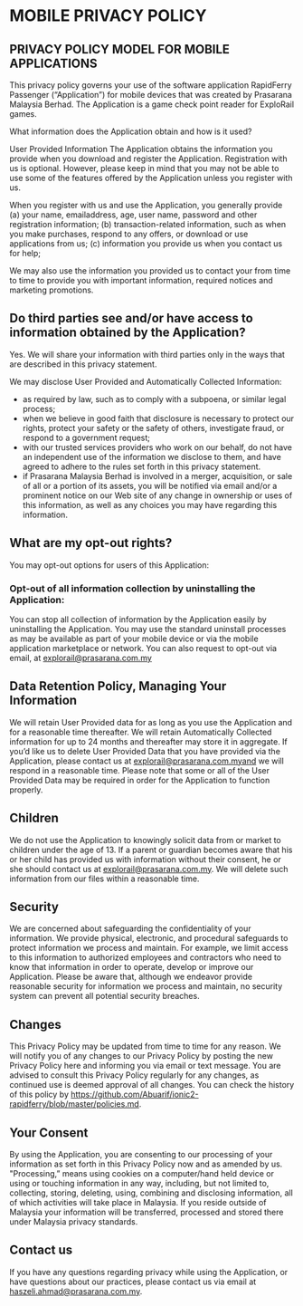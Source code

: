 # MOBILE PRIVACY POLICY
## PRIVACY POLICY MODEL FOR MOBILE APPLICATIONS
This privacy policy governs your use of the software application RapidFerry Passenger (“Application”) for
mobile devices that was created by Prasarana Malaysia Berhad. The Application is a game check
point reader for ExploRail games.


What information does the Application obtain and how is it used?


User Provided Information
The Application obtains the information you provide when you download and register the
Application. Registration with us is optional. However, please keep in mind that you may not be
able to use some of the features offered by the Application unless you register with us.

When you register with us and use the Application, you generally provide 
(a) your name, emailaddress, age, user name, password and other registration information; 
(b) transaction-related information, such as when you make purchases, respond to any offers, or download or use
applications from us; 
(c) information you provide us when you contact us for help; 

We may also use the information you provided us to contact your from time to time to provide
you with important information, required notices and marketing promotions.

## Do third parties see and/or have access to information obtained by the Application?

Yes. We will share your information with third parties only in the ways that are described in this privacy statement.

We may disclose User Provided and Automatically Collected Information: 
- as required by law, such as to comply with a subpoena, or similar legal process; 
- when we believe in good faith that disclosure is necessary to protect our rights, protect your safety or the safety of others, investigate fraud, or respond to a government request;
- with our trusted services providers who work on our behalf, do not have an independent use of the information we disclose to them, and have agreed to adhere to the rules set forth in this privacy statement.
- if Prasarana Malaysia Berhad is involved in a merger, acquisition, or sale of all or a portion of its assets, you will be notified via email and/or a prominent notice on our Web site of any change in ownership or uses of this information, as well as any choices you may have regarding this information.

## What are my opt-out rights?

You may opt-out options for users of this Application:

### Opt-out of all information collection by uninstalling the Application: 
You can stop all collection of information by the Application easily by uninstalling the Application. You may use the standard uninstall processes as may be available as part of your mobile device or via the mobile application marketplace or network. You can also request to opt-out via email, at explorail@prasarana.com.my

## Data Retention Policy, Managing Your Information

We will retain User Provided data for as long as you use the Application and for a reasonable time thereafter. We will retain Automatically Collected information for up to 24 months and thereafter may store it in aggregate. If you’d like us to delete User Provided Data that you have provided via the Application, please contact us at explorail@prasarana.com.myand we will respond in a reasonable time. Please note that some or all of the User Provided Data may be required in order for the Application to function properly.

## Children
We do not use the Application to knowingly solicit data from or market to children under the age of 13. If a parent or guardian becomes aware that his or her child has provided us with information without their consent, he or she should contact us at explorail@prasarana.com.my. We will delete such information from our files within a reasonable time.

## Security
We are concerned about safeguarding the confidentiality of your information. We provide physical, electronic, and procedural safeguards to protect information we process and maintain. For example, we limit access to this information to authorized employees and contractors who need to know that information in order to operate, develop or improve our Application. Please be aware that, although we endeavor provide reasonable security for information we process and maintain, no security system can prevent all potential security breaches.

## Changes
This Privacy Policy may be updated from time to time for any reason. We will notify you of any changes to our Privacy Policy by posting the new Privacy Policy here and informing you via email or text message. You are advised to consult this Privacy Policy regularly for any changes, as continued use is deemed approval of all changes. You can check the history of this policy by https://github.com/Abuarif/ionic2-rapidferry/blob/master/policies.md.

## Your Consent
By using the Application, you are consenting to our processing of your information as set forth in this Privacy Policy now and as amended by us. "Processing,” means using cookies on a computer/hand held device or using or touching information in any way, including, but not limited to, collecting, storing, deleting, using, combining and disclosing information, all of which activities will take place in Malaysia. If you reside outside of Malaysia your information will be transferred, processed and stored there under Malaysia privacy standards.

## Contact us
If you have any questions regarding privacy while using the Application, or have questions about our practices, please contact us via email at haszeli.ahmad@prasarana.com.my.
